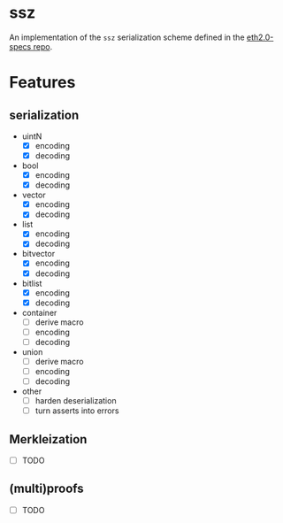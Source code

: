 # ssz

An implementation of the `ssz` serialization scheme defined in the [eth2.0-specs repo](https://github.com/ethereum/eth2.0-specs).

# Features

## serialization

- uintN
  - [x] encoding
  - [x] decoding
- bool
  - [x] encoding
  - [x] decoding
- vector
  - [x] encoding
  - [x] decoding
- list
  - [x] encoding
  - [x] decoding
- bitvector
  - [x] encoding
  - [x] decoding
- bitlist
  - [x] encoding
  - [x] decoding
- container
  - [ ] derive macro
  - [ ] encoding
  - [ ] decoding
- union
  - [ ] derive macro
  - [ ] encoding
  - [ ] decoding

- other
  - [ ] harden deserialization
  - [ ] turn asserts into errors

## Merkleization

- [ ] TODO

## (multi)proofs

- [ ] TODO
